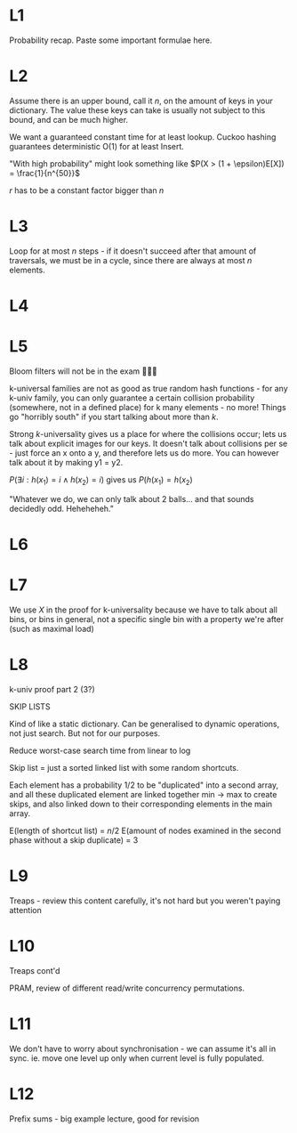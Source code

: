# L1

Probability recap. Paste some important formulae here.

# L2 

Assume there is an upper bound, call it $n$, on the amount of keys in your dictionary. The value these keys can take is usually not subject to this bound, and can be much higher.

We want a guaranteed constant time for at least lookup. Cuckoo hashing guarantees deterministic O(1) for at least Insert.

"With high probability" might look something like $P(X > (1 + \epsilon)E[X]) = \frac{1}{n^{50}}$

$r$ has to be a constant factor bigger than $n$

# L3

Loop for at most $n$ steps - if it doesn't succeed after that amount of traversals, we must be in a cycle, since there are always at most $n$ elements.

# L4


# L5

Bloom filters will not be in the exam 🦀🦀🦀

k-universal families are not as good as true random hash functions - for any k-univ family, you can only guarantee a certain collision probability (somewhere, not in a defined place) for k many elements - no more! Things go "horribly south" if you start talking about more than $k$.

Strong $k$-universality gives us a place for where the collisions occur; lets us talk about explicit images for our keys. It doesn't talk about collisions per se - just force an x onto a y, and therefore lets us do more. You can however talk about it by making y1 = y2.

$P(\exists i : h(x_1) = i \land h(x_2) = i)$ gives us $P(h(x_1) = h(x_2)$

"Whatever we do, we can only talk about 2 balls... and that sounds decidedly odd. Heheheheh."

# L6

# L7

We use $X$ in the proof for k-universality because we have to talk about all bins, or bins in general, not a specific single bin with a property we're after (such as maximal load)

# L8

k-univ proof part 2 (3?)

SKIP LISTS

Kind of like a static dictionary. Can be generalised to dynamic operations, not just search. But not for our purposes.

Reduce worst-case search time from linear to log

Skip list = just a sorted linked list with some random shortcuts.

Each element has a probability 1/2 to be "duplicated" into a second array, and all these duplicated element are linked together min -> max to create skips, and also linked down to their corresponding elements in the main array.

E(length of shortcut list) = $n/2$
E(amount of nodes examined in the second phase without a skip duplicate) = $3$

# L9

Treaps - review this content carefully, it's not hard but you weren't paying attention

# L10

Treaps cont'd

PRAM, review of different read/write concurrency permutations.

# L11

We don't have to worry about synchronisation - we can assume it's all in sync. ie. move one level up only when current level is fully populated.

# L12

Prefix sums - big example lecture, good for revision
